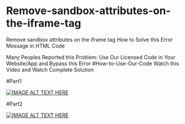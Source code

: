 # Remove-sandbox-attributes-on-the-iframe-tag
Remove sandbox attributes on the iframe tag How to Solve this Error Message in HTML Code

Many Peoples Reported this Problem:
Use Our Licensed Code in Your Website/App and Bypass this Error
#How-to-Use-Our-Code
Watch this Video and Watch Complete Solution

#Part1

[![IMAGE ALT TEXT HERE](https://img.youtube.com/vi/fG2bIct_-f8/0.jpg)](https://youtu.be/fG2bIct_-f8)


#Part2

[![IMAGE ALT TEXT HERE](https://img.youtube.com/vi/C16K_Lu6YmU/0.jpg)](https://youtu.be/C16K_Lu6YmU)
